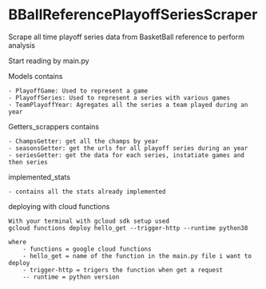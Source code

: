 # BBallReferencePlayoffSeriesScraper
Scrape all time playoff series data from BasketBall reference to perform analysis

Start reading by main.py

Models contains
    
    - PlayoffGame: Used to represent a game
    - PlayoffSeries: Used to represent a series with various games
    - TeamPlayoffYear: Agregates all the series a team played during an year

Getters_scrappers contains
    
    - ChampsGetter: get all the champs by year
    - seasonsGetter: get the urls for all playoff series during an year
    - seriesGetter: get the data for each series, instatiate games and then series

implemented_stats
    
    - contains all the stats already implemented

deploying with cloud functions

    With your terminal with gcloud sdk setup used
    gcloud functions deploy hello_get --trigger-http --runtime python38    
    
    where
        - functions = google cloud functions
        - hello_get = name of the function in the main.py file i want to deploy
        - trigger-http = trigers the function when get a request
        -- runtime = python version